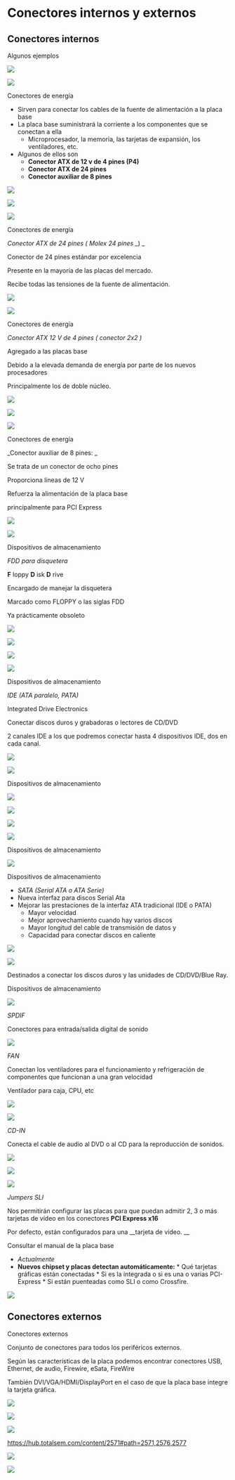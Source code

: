# Conectores internos y externos

## Conectores internos

Algunos ejemplos

![](img/U28_-_Conectores_internos_y_externos0.png)

![](img/U28_-_Conectores_internos_y_externos1.png)

Conectores de energía

* Sirven para conectar los cables de la fuente de alimentación a la placa base
* La placa base suministrará la corriente a los componentes que se conectan a ella
  * Microprocesador, la memoria, las tarjetas de expansión, los ventiladores, etc\.
* Algunos de ellos son
  * __Conector ATX de 12 v de 4 pines \(P4\)__
  * __Conector ATX de 24 pines__
  * __Conector auxiliar de 8 pines__

![](img/U28_-_Conectores_internos_y_externos2.png)

![](img/U28_-_Conectores_internos_y_externos3.png)

![](img/U28_-_Conectores_internos_y_externos4.png)

Conectores de energía

_Conector ATX de 24 pines \(_  _Molex 24 pines_  _\) _

Conector de 24 pines estándar por excelencia

Presente en la mayoría de las placas del mercado\.

Recibe todas las tensiones de la fuente de alimentación\.

![](img/U28_-_Conectores_internos_y_externos5.jpg)

![](img/U28_-_Conectores_internos_y_externos6.png)

Conectores de energía

_Conector ATX 12 V de 4 pines \(_  _conector 2x2_  _\)_

Agregado a las placas base

Debido a la elevada demanda de energía por parte de los nuevos procesadores

Principalmente los de doble núcleo\.

![](img/U28_-_Conectores_internos_y_externos7.png)

![](img/U28_-_Conectores_internos_y_externos8.png)

![](img/U28_-_Conectores_internos_y_externos9.jpg)

Conectores de energía

_Conector auxiliar de 8 pines: _

Se trata de un conector de ocho pines

Proporciona líneas de 12 V

Refuerza la alimentación de la placa base

principalmente para PCI Express

![](img/U28_-_Conectores_internos_y_externos10.png)

![](img/U28_-_Conectores_internos_y_externos11.png)

Dispositivos de almacenamiento

_FDD para disquetera_

__F__ loppy  __D__ isk  __D__ rive

Encargado de manejar la disquetera

Marcado como FLOPPY o las siglas FDD

Ya prácticamente obsoleto

![](img/U28_-_Conectores_internos_y_externos12.png)

![](img/U28_-_Conectores_internos_y_externos13.jpg)

![](img/U28_-_Conectores_internos_y_externos14.png)

![](img/U28_-_Conectores_internos_y_externos15.jpg)

Dispositivos de almacenamiento

_IDE \(ATA paralelo, PATA\)_

Integrated Drive Electronics

Conectar discos duros y grabadoras o lectores de CD/DVD

2 canales IDE a los que podremos conectar hasta 4 dispositivos IDE, dos en cada canal\.

![](img/U28_-_Conectores_internos_y_externos16.png)

![](img/U28_-_Conectores_internos_y_externos17.png)

Dispositivos de almacenamiento

![](img/U28_-_Conectores_internos_y_externos18.png)

![](img/U28_-_Conectores_internos_y_externos19.png)

![](img/U28_-_Conectores_internos_y_externos20.png)

![](img/U28_-_Conectores_internos_y_externos21.png)

Dispositivos de almacenamiento

![](img/U28_-_Conectores_internos_y_externos22.gif)

Dispositivos de almacenamiento

* _SATA \(Serial ATA o ATA Serie\)_
* Nueva interfaz para discos Serial Ata
* Mejorar las prestaciones de la interfaz ATA tradicional \(IDE o PATA\)
  * Mayor velocidad
  * Mejor aprovechamiento cuando hay varios discos
  * Mayor longitud del cable de transmisión de datos y
  * Capacidad para conectar discos en caliente

![](img/U28_-_Conectores_internos_y_externos23.jpg)

![](img/U28_-_Conectores_internos_y_externos24.png)

Destinados a conectar los discos duros y las unidades de CD/DVD/Blue Ray\.

Dispositivos de almacenamiento

![](img/U28_-_Conectores_internos_y_externos25.jpg)

_SPDIF_

Conectores para entrada/salida digital de sonido

![](img/U28_-_Conectores_internos_y_externos26.png)

_FAN_

Conectan los ventiladores para el funcionamiento y refrigeración de componentes que funcionan a una gran velocidad

Ventilador para caja, CPU, etc

![](img/U28_-_Conectores_internos_y_externos27.png)

![](img/U28_-_Conectores_internos_y_externos28.png)

_CD\-IN_

Conecta el cable de audio al DVD o al CD para la reproducción de sonidos\.

![](img/U28_-_Conectores_internos_y_externos29.png)

![](img/U28_-_Conectores_internos_y_externos30.png)

![](img/U28_-_Conectores_internos_y_externos31.png)

_Jumpers SLI_

Nos permitirán configurar las placas para que puedan admitir 2, 3 o más tarjetas de vídeo en los conectores  __PCI Express x16__

Por defecto, están configurados para una  __tarjeta de vídeo\. __

Consultar el manual de la placa base

* _Actualmente_
* __Nuevos chipset y placas detectan automáticamente:__
          * Qué tarjetas gráficas están conectadas
          * Si es la integrada o si es una o varias PCI\-Express
          * Si están puenteadas como SLI o como Crossfire\.

![](img/U28_-_Conectores_internos_y_externos32.png)

## Conectores externos

Conectores externos

Conjunto de conectores para todos los periféricos externos\.

Según las características de la placa podemos encontrar conectores USB, Ethernet, de audio, Firewire, eSata, FireWire

También DVI/VGA/HDMI/DisplayPort en el caso de que la placa base integre la tarjeta gráfica\.

![](img/U28_-_Conectores_internos_y_externos33.jpg)

![](img/U28_-_Conectores_internos_y_externos34.png)

![](img/U28_-_Conectores_internos_y_externos35.png)

[https://hub\.totalsem\.com/content/2571\#path=2571,2576,2577](https://hub.totalsem.com/content/2571#path=2571,2576,2577)

![](img/U28_-_Conectores_internos_y_externos36.png)

![](img/U28_-_Conectores_internos_y_externos37.png)

